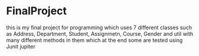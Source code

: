 # FinalProject

this is my final project for programming which uses 7 different classes such as Address, Department, Student, Assignmetn, Course, Gender and util with many different methods in them which at the end some are tested using Junit jupiter
